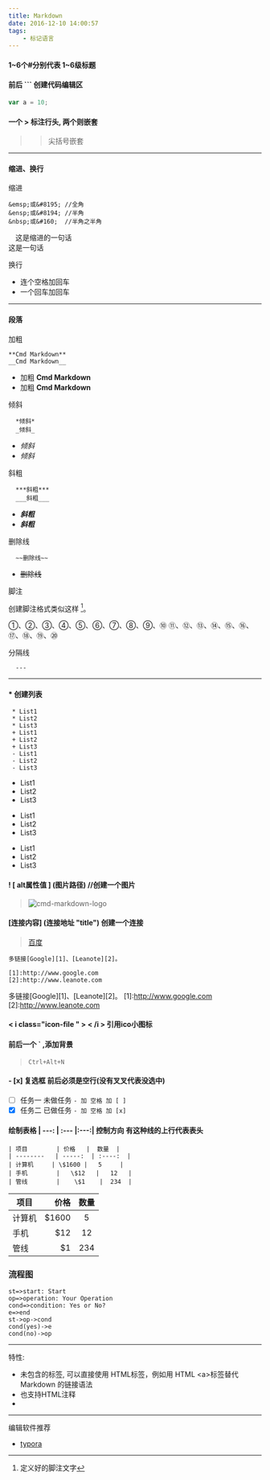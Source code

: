 ```yaml
---
title: Markdown
date: 2016-12-10 14:00:57
tags: 
    - 标记语言
---
```

#### 1~6个#分别代表 1~6级标题

#### 前后 ``` 创建代码编辑区
```javascript
var a = 10;
```

#### 一个 > 标注行头, 两个则嵌套
>> 尖括号嵌套

---
#### 缩进、换行
缩进
```
&emsp;或&#8195; //全角
&ensp;或&#8194; //半角
&nbsp;或&#160;  //半角之半角
```
&emsp;这是缩进的一句话  
这是一句话

换行
+ 连个空格加回车
+ 一个回车加回车

---
#### 段落
加粗 

```
**Cmd Markdown**
__Cmd Markdown__
```

+ 加粗 **Cmd Markdown**
+ 加粗 __Cmd Markdown__

倾斜 
```
  *倾斜* 
  _倾斜_
```

+ *倾斜*
+ _倾斜_

斜粗 
```
  ***斜粗***
  ___斜粗___
```

+ ***斜粗***
+ ___斜粗___

删除线
```
  ~~删除线~~
```

+ ~~删除线~~



脚注

创建脚注格式类似这样 [^RUNOOB]。

[^RUNOOB]: 定义好的脚注文字


①、②、③、④、⑤、⑥、⑦、⑧、⑨、⑩
⑪、⑫、⑬、⑭、⑮、⑯、⑰、⑱、⑲、⑳


分隔线
```
  ---
```
---


#### * 创建列表

```
 * List1
 * List2
 * List3
 + List1
 + List2
 + List3
 - List1
 - List2
 - List3
```
 * List1
 * List2
 * List3
 + List1
 + List2
 + List3
 - List1
 - List2
 - List3

#### ! [ alt属性值 ] (图片路径)   //创建一个图片

> ![cmd-markdown-logo](https://www.zybuluo.com/static/img/logo.png)

#### [连接内容] (连接地址 "title")    创建一个连接
> [百度](https://www.baidu.com "TITLE")  

```
多链接[Google][1]、[Leanote][2]。

[1]:http://www.google.com 
[2]:http://www.leanote.com
```
多链接[Google][1]、[Leanote][2]。
[1]:http://www.google.com
[2]:http://www.leanote.com



#### < i class="icon-file " > < /i >   引用ico小图标
> <i class="icon-file"></i>

#### 前后一个 ` ,添加背景
> `Ctrl+Alt+N` 

#### - [x] 复选框  前后必须是空行(没有叉叉代表没选中)

- [ ] 任务一 未做任务 `- 加 空格 加 [ ]`
- [x] 任务二 已做任务 `- 加 空格 加 [x]`

#### 绘制表格  | ---: | :--- |:---:| 控制方向 有这种线的上行代表表头

```
| 项目        | 价格   |  数量  |
| --------   | -----:  | :----:  |
| 计算机     | \$1600 |   5     |
| 手机        |   \$12   |   12   |
| 管线        |    \$1    |  234  |
```


| 项目        | 价格   |  数量  |
| --------   | -----:  | :----:  |
| 计算机     | \$1600 |   5     |
| 手机        |   \$12   |   12   |
| 管线        |    \$1    |  234  |

### 流程图

```flow
st=>start: Start
op=>operation: Your Operation
cond=>condition: Yes or No?
e=>end
st->op->cond
cond(yes)->e
cond(no)->op
```

---

特性:
+ 未包含的标签, 可以直接使用 HTML标签，例如用 HTML &lt;a>标签替代 Markdown 的链接语法
+ 也支持HTML注释
+ [//]:#zhushi


---
编辑软件推荐
+ [typora](https://typora.io/)
